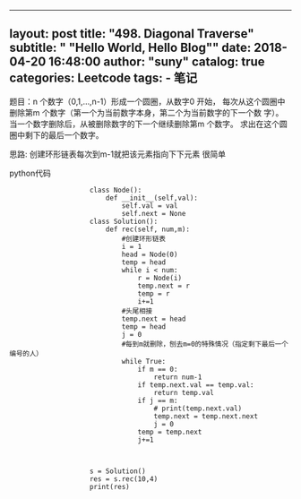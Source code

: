
---
layout:     post
title:      "498. Diagonal Traverse"
subtitle:   " \"Hello World, Hello Blog\""
date:       2018-04-20 16:48:00
author:     "suny"
catalog: true
categories: Leetcode
tags:
    - 笔记
---

题目：n 个数字（0,1,…,n-1）形成一个圆圈，从数字0 开始，
每次从这个圆圈中删除第m 个数字（第一个为当前数字本身，第二个为当前数字的下一个数
字）。
当一个数字删除后，从被删除数字的下一个继续删除第m 个数字。
求出在这个圆圈中剩下的最后一个数字。


思路: 创建环形链表每次到m-1就把该元素指向下下元素  很简单



python代码

				
						class Node():
						    def __init__(self,val):
						        self.val = val
						        self.next = None
						class Solution():
						    def rec(self, num,m):
						        #创建环形链表
						        i = 1
						        head = Node(0)
						        temp = head
						        while i < num:
						            r = Node(i)
						            temp.next = r
						            temp = r
						            i+=1
						        #头尾相接
						        temp.next = head
						        temp = head
						        j = 0
						        #每到m就删除，刨去m=0的特殊情况（指定剩下最后一个编号的人）
						        while True:
						            if m == 0:
						                return num-1
						            if temp.next.val == temp.val:
						                return temp.val
						            if j == m:
						                # print(temp.next.val)
						                temp.next = temp.next.next
						                j = 0
						            temp = temp.next
						            j+=1
						
						
						
						s = Solution()
						res = s.rec(10,4)
						print(res)

	

